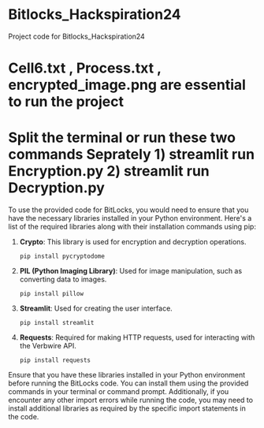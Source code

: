 # Bitlocks_Hackspiration24
Project code for Bitlocks_Hackspiration24
# Cell6.txt , Process.txt , encrypted_image.png are essential to run the project
# Split the terminal or run these two commands Seprately 1) streamlit run Encryption.py  2) streamlit run Decryption.py 
To use the provided code for BitLocks, you would need to ensure that you have the necessary libraries installed in your Python environment. Here's a list of the required libraries along with their installation commands using pip:

1. **Crypto**: This library is used for encryption and decryption operations.
   ```
   pip install pycryptodome
   ```

2. **PIL (Python Imaging Library)**: Used for image manipulation, such as converting data to images.
   ```
   pip install pillow
   ```

3. **Streamlit**: Used for creating the user interface.
   ```
   pip install streamlit
   ```

4. **Requests**: Required for making HTTP requests, used for interacting with the Verbwire API.
   ```
   pip install requests
   ```

Ensure that you have these libraries installed in your Python environment before running the BitLocks code. You can install them using the provided commands in your terminal or command prompt. Additionally, if you encounter any other import errors while running the code, you may need to install additional libraries as required by the specific import statements in the code.
